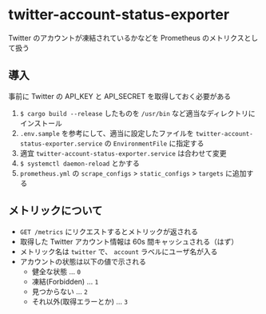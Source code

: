 # twitter-account-status-exporter

Twitter のアカウントが凍結されているかなどを Prometheus のメトリクスとして扱う

## 導入

事前に Twitter の API_KEY と API_SECRET を取得しておく必要がある

1. `$ cargo build --release` したものを `/usr/bin` など適当なディレクトリにインストール
2. `.env.sample` を参考にして、適当に設定したファイルを `twitter-account-status-exporter.service` の `EnvironmentFile` に指定する
3. 適宜 `twitter-account-status-exporter.service` は合わせて変更
4. `$ systemctl daemon-reload` とかする
5. `prometheus.yml` の `scrape_configs` > `static_configs` > `targets` に追加する

## メトリックについて

- `GET /metrics` にリクエストするとメトリックが返される
- 取得した Twitter アカウント情報は 60s 間キャッシュされる（はず）
- メトリック名は `twitter` で、 `account` ラベルにユーザ名が入る
- アカウントの状態は以下の値で示される
  * 健全な状態 ... `0`
  * 凍結(Forbidden) ... `1`
  * 見つからない ... `2`
  * それ以外(取得エラーとか) ... `3`
